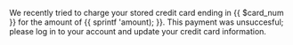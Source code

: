 We recently tried to charge your stored credit card ending in {{ $card_num }}
for the amount of {{ sprintf '$%0.2f', Moonpig::Util::to_dollars($amount); }}.
This payment was unsuccesful; please log in to your account and update
your credit card information.
